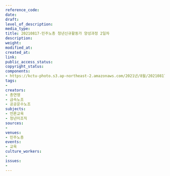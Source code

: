 ```yaml
---
reference_code: 
date: 
draft: 
level_of_description: 
media_type: 
title: 20210817-민주노총 청년신규활동가 양성과정 2일차
description: 
weight: 
modified_at: 
created_at: 
link: 
public_access_status: 
copyright_status: 
components:
- https://kctu-photo.s3.ap-northeast-2.amazonaws.com/2021년/8월/20210817-민주노총+청년신규활동가+양성과정+2일차/_1D20015.jpg
tags:
- 
creators:
- 총연맹
- 금속노조
- 공공운수노조
subjects:
- 언론교육
- 청년미조직
sources:
- 
venues:
- 민주노총
events:
- 교육
culture_workers:
- 
issues:
- 
---
```

